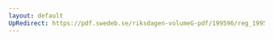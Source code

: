 ```yaml
---
layout: default
UpRedirect: https://pdf.swedeb.se/riksdagen-volumeG-pdf/199596/reg_199596/reg_199596_0112.pdf
---
```

